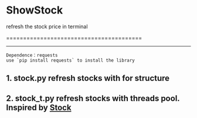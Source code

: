 # ShowStock

refresh the stock price in terminal

========================================

----
    Dependence：requests
    use `pip install requests` to install the library

## 1. stock.py refresh stocks with for structure

## 2. stock_t.py refresh stocks with threads pool. Inspired by [Stock](https://github.com/felixglow/Stock)